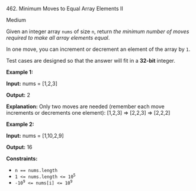 ﻿462\. Minimum Moves to Equal Array Elements II

Medium

Given an integer array `nums` of size `n`, return _the minimum number of moves required to make all array elements equal_.

In one move, you can increment or decrement an element of the array by `1`.

Test cases are designed so that the answer will fit in a **32-bit** integer.

**Example 1:**

**Input:** nums = [1,2,3]

**Output:** 2

**Explanation:** Only two moves are needed (remember each move increments or decrements one element): [1,2,3] => [2,2,3] => [2,2,2]

**Example 2:**

**Input:** nums = [1,10,2,9]

**Output:** 16

**Constraints:**

*   `n == nums.length`
*   <code>1 <= nums.length <= 10<sup>5</sup></code>
*   <code>-10<sup>9</sup> <= nums[i] <= 10<sup>9</sup></code>